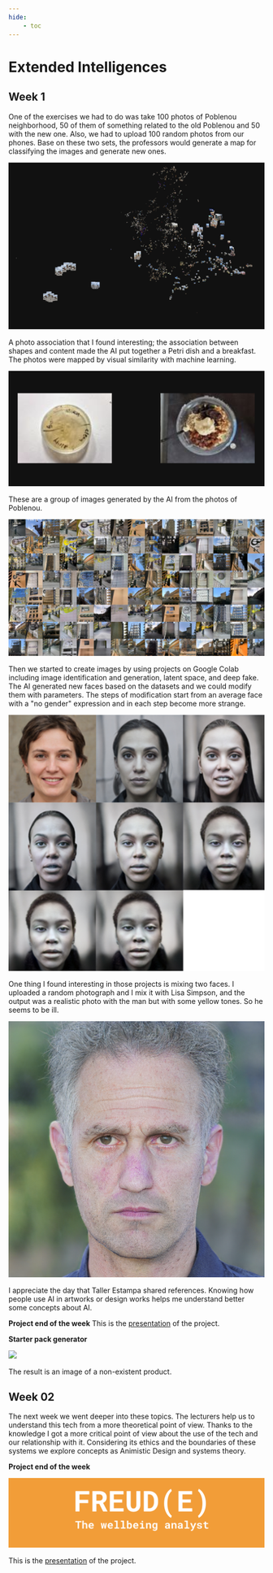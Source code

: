 ```yaml
---
hide:
    - toc
---
```

# Extended Intelligences
## **Week 1**

One of the exercises we had to do was take 100 photos of Poblenou neighborhood, 50 of them of something related to the old Poblenou and 50 with the new one. Also, we had to upload 100 random photos from our phones. Base on these two sets, the professors would generate a map for classifying the images and generate new ones. 

![](../images/img29.png)

A photo association that I found interesting; the association between shapes and content made the AI put together a Petri dish and a breakfast. The photos were mapped by visual similarity with machine learning.

![](../images/img30.png)

These are a group of images generated by the AI from the photos of Poblenou.

![](../images/img31.jpg)

Then we started to create images by using projects on Google Colab including image identification and generation, latent space, and deep fake. 
The AI generated new faces based on the datasets and we could modify them with parameters. The steps of modification start from an average face with a "no gender" expression and in each step become more strange. 

![](../images/img32.jpg)

One thing I found interesting in those projects is mixing two faces.
I uploaded a random photograph and I mix it with Lisa Simpson, and the output was a realistic photo with the man but with some yellow tones. So he seems to be ill. 

![](../images/img33.png)

I appreciate the day that Taller Estampa shared references. Knowing how people use AI in artworks or design works helps me understand better some concepts about AI.

**Project end of the week**
This is the [presentation](https://docs.google.com/presentation/d/1-4Eb5VKIGf3kqSfr40TxhLEWaPGLjzwR7zazM_jlasY/edit#slide=id.p) of the project. 

**Starter pack generator** 

![](../images/img34.jpg)

The result is an image of a non-existent product. 


## **Week 02**

The next week we went deeper into these topics. The lecturers help us to understand this tech from a more theoretical point of view. Thanks to the knowledge I got a more critical point of view about the use of the tech and our relationship with it. Considering its ethics and the boundaries of these systems we explore concepts as Animistic Design and systems theory. 

**Project end of the week**

![](../images/img35.png)

This is the [presentation](https://docs.google.com/presentation/d/1CrRe5yybDSZbeRKk2SzEaL3XlqUseIIq2drmNWB64fo/edit#slide=id.p) of the project.



